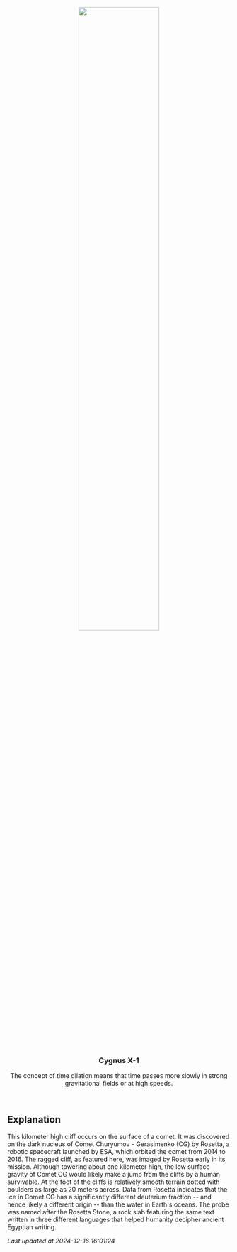 <p align='center'>
    <img src='https://apod.nasa.gov/apod/image/2412/CometCliffs_Rosetta_960.jpg' width='60%' />
    <h3 align="center">Cygnus X-1</h3>
    <p align="center">The concept of time dilation means that time passes more slowly in strong gravitational fields or at high speeds.</p>
</p>
<br/>

Explanation
--
This kilometer high cliff occurs on the surface of a comet.  It was discovered on the dark nucleus of Comet Churyumov - Gerasimenko (CG) by Rosetta, a robotic spacecraft launched by ESA, which orbited the comet from 2014 to 2016.  The ragged cliff, as featured here, was imaged by Rosetta early in its mission. Although towering about one kilometer high, the low surface gravity of Comet CG would likely make a jump from the cliffs by a human survivable.  At the foot of the cliffs is relatively smooth terrain dotted with boulders as large as 20 meters across. Data from Rosetta indicates that the ice in Comet CG has a significantly different deuterium fraction -- and hence likely a different origin -- than the water in Earth's oceans.  The probe was named after the Rosetta Stone, a rock slab featuring the same text written in three different languages that helped humanity decipher ancient Egyptian writing.


*Last updated at 2024-12-16 16:01:24*
